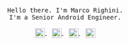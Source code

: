 <p align="center">
  <br>
  <samp>Hello there. I'm Marco Righini.<br> I'm a Senior Android Engineer.<br></samp>
  <br>
  <a href="mailto:mr@marcorighini.net">
    <img align="center" alt="Marco Righini - Email" width="22px" src="https://cdn.jsdelivr.net/npm/simple-icons@v3/icons/gmail.svg" />
  </a>
  &nbsp;&nbsp;
  <a href="https://www.linkedin.com/in/righinimarco/">
    <img align="center" alt="Marco Righini - Email Linkedin" width="22px" src="https://cdn.jsdelivr.net/npm/simple-icons@v3/icons/linkedin.svg" />
  </a>
  &nbsp;&nbsp;
  <a href="http://stackoverflow.com/users/story/5661456">
    <img align="center" alt="Marco Righini - Stack Overflow" width="22px" src="https://cdn.jsdelivr.net/npm/simple-icons@v3/icons/stackoverflow.svg" />
  </a>
  &nbsp;&nbsp;
  <a href="https://github.com/marcorighini">
    <img align="center" alt="Marco Righini - GitHub" width="22px" src="https://cdn.jsdelivr.net/npm/simple-icons@v3/icons/github.svg" />
  </a>
  <br />
</p>
